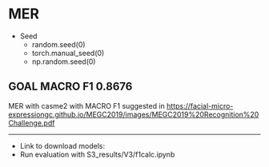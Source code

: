# MER 

- Seed
  - random.seed(0)
  - torch.manual_seed(0)
  - np.random.seed(0)


## **GOAL MACRO F1 0.8676**
MER with casme2
with MACRO F1 suggested in https://facial-micro-expressiongc.github.io/MEGC2019/images/MEGC2019%20Recognition%20Challenge.pdf 
_________________________________________


- Link to download models:
- Run evaluation with S3_results/V3/f1calc.ipynb

